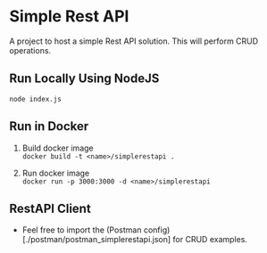 # Simple Rest API
A project to host a simple Rest API solution.  This will perform CRUD operations.

## Run Locally Using NodeJS
`node index.js`

## Run in Docker
1. Build docker image  
`docker build -t <name>/simplerestapi .`

2. Run docker image  
`docker run -p 3000:3000 -d <name>/simplerestapi`

## RestAPI Client
* Feel free to import the (Postman config)[./postman/postman_simplerestapi.json] for CRUD examples.